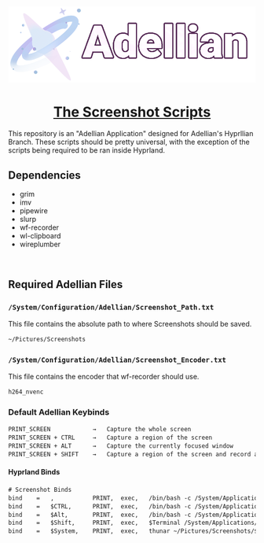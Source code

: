 <a href="https://github.com/Ascellayn/Adellian">
  <p align="center">
    <img src="https://github.com/Ascellayn/Adellian/blob/main/Ressources/AdellianBanner-256px.png?raw=true"/>
  </p>
</a>
<h1 align=center>
  <a href="https://github.com/Ascellayn/Adellian">
    The Screenshot Scripts
  </a>
</h1>
This repository is an "Adellian Application" designed for Adellian's Hyprllian Branch. These scripts should be pretty universal, with the exception of the scripts being required to be ran inside Hyprland.  

<br>

## Dependencies
- grim
- imv
- pipewire
- slurp
- wf-recorder
- wl-clipboard
- wireplumber

<br>

## Required Adellian Files
### `/System/Configuration/Adellian/Screenshot_Path.txt`
This file contains the absolute path to where Screenshots should be saved.
```txt
~/Pictures/Screenshots
```
### `/System/Configuration/Adellian/Screenshot_Encoder.txt`
This file contains the encoder that wf-recorder should use.
```txt
h264_nvenc
```

### Default Adellian Keybinds
```txt
PRINT_SCREEN			→	Capture the whole screen
PRINT_SCREEN + CTRL		→	Capture a region of the screen
PRINT_SCREEN + ALT		→	Capture the currently focused window
PRINT_SCREEN + SHIFT	→	Capture a region of the screen and record a video. Requires to do "CTRL+C" on the Terminal Window to stop recording.
```

#### Hyprland Binds
```txt
# Screenshot Binds
bind    =   ,           PRINT,  exec,   /bin/bash -c /System/Applications/Screenshot/Screen.sh
bind    =   $CTRL,      PRINT,  exec,   /bin/bash -c /System/Applications/Screenshot/Region.sh
bind    =   $Alt,       PRINT,  exec,   /bin/bash -c /System/Applications/Screenshot/Window.sh
bind    =   $Shift,     PRINT,  exec,   $Terminal /System/Applications/Screenshot/Video.sh
bind    =   $System,    PRINT,  exec,   thunar ~/Pictures/Screenshots/$(date +%Y-%m)
```
